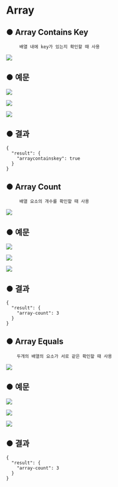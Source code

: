 # Array

## ● Array Contains Key

         배열 내에 key가 있는지 확인할 때 사용

![](../../.gitbook/assets/image%20%28129%29.png)

## ● 예문

![](../../.gitbook/assets/image%20%28346%29.png)

![](../../.gitbook/assets/image%20%28341%29.png)

![](../../.gitbook/assets/image%20%28348%29.png)

## ● 결과

```text
{
  "result": {
    "arraycontainskey": true
  }
}
```

## ● Array Count

         배열 요소의 개수를 확인할 때 사용

![](../../.gitbook/assets/image%20%28121%29.png)

## ● 예문

![](../../.gitbook/assets/image%20%28340%29.png)

![](../../.gitbook/assets/image%20%28321%29.png)

![](../../.gitbook/assets/image%20%28343%29.png)

## ● 결과

```text
{
  "result": {
    "array-count": 3
  }
}
```

## ● Array Equals

        두개의 배열의 요소가 서로 같은 확인할 때 사용

![](../../.gitbook/assets/image%20%28135%29.png)

## ● 예문

![](../../.gitbook/assets/image%20%28333%29.png)

![](../../.gitbook/assets/image%20%28337%29.png)

![](../../.gitbook/assets/image%20%28325%29.png)

## ● 결과

```text
{
  "result": {
    "array-count": 3
  }
}
```

